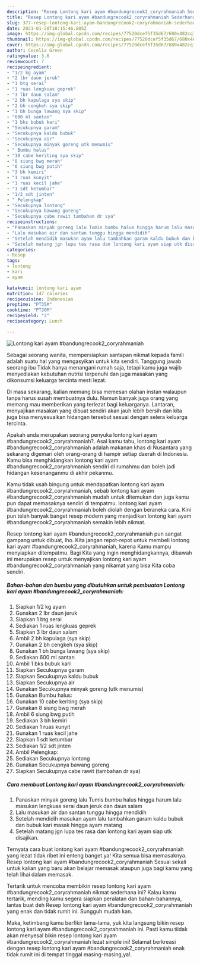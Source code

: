 ```yaml
---
description: "Resep Lontong kari ayam #bandungrecook2_coryrahmaniah Sederhana Untuk Jualan"
title: "Resep Lontong kari ayam #bandungrecook2_coryrahmaniah Sederhana Untuk Jualan"
slug: 377-resep-lontong-kari-ayam-bandungrecook2-coryrahmaniah-sederhana-untuk-jualan
date: 2021-01-20T18:15:46.805Z
image: https://img-global.cpcdn.com/recipes/77520dcef5f35d67/680x482cq70/lontong-kari-ayam-bandungrecook2_coryrahmaniah-foto-resep-utama.jpg
thumbnail: https://img-global.cpcdn.com/recipes/77520dcef5f35d67/680x482cq70/lontong-kari-ayam-bandungrecook2_coryrahmaniah-foto-resep-utama.jpg
cover: https://img-global.cpcdn.com/recipes/77520dcef5f35d67/680x482cq70/lontong-kari-ayam-bandungrecook2_coryrahmaniah-foto-resep-utama.jpg
author: Cecelia Green
ratingvalue: 3.6
reviewcount: 7
recipeingredient:
- "1/2 kg ayam"
- "2 lbr daun jeruk"
- "1 btg serai"
- "1 ruas lengkuas geprek"
- "3 lbr daun salam"
- "2 bh kapulaga sya skip"
- "2 bh cengkeh sya skip"
- "1 bh bunga lawang sya skip"
- "600 ml santan"
- "1 bks bubuk kari"
- "Secukupnya garam"
- "Secukupnya kaldu bubuk"
- "Secukupnya air"
- "Secukupnya minyak goreng utk menumis"
- " Bumbu halus"
- "10 cabe keriting sya skip"
- "8 siung bwg merah"
- "6 siung bwg putih"
- "3 bh kemiri"
- "1 ruas kunyit"
- "1 ruas kecil jahe"
- "1 sdt ketumbar"
- "1/2 sdt jinten"
- " Pelengkap"
- "Secukupnya lontong"
- "Secukupnya bawang goreng"
- "Secukupnya cabe rawit tambahan dr sya"
recipeinstructions:
- "Panaskan minyak goreng lalu Tumis bumbu halus hingga harum lalu masukan lengkuas serai daun jeruk dan daun salam"
- "Lalu masukan air dan santan tunggu hingga mendidih"
- "Setelah mendidih masukan ayam lalu tambahkan garam kaldu bubuk dan bubuk kari masak hingga ayam matang"
- "Setelah matang jgn lupa tes rasa dan lontong kari ayam siap utk disajikan."
categories:
- Resep
tags:
- lontong
- kari
- ayam

katakunci: lontong kari ayam 
nutrition: 147 calories
recipecuisine: Indonesian
preptime: "PT35M"
cooktime: "PT30M"
recipeyield: "2"
recipecategory: Lunch

---
```



![Lontong kari ayam #bandungrecook2_coryrahmaniah](https://img-global.cpcdn.com/recipes/77520dcef5f35d67/680x482cq70/lontong-kari-ayam-bandungrecook2_coryrahmaniah-foto-resep-utama.jpg)

Sebagai seorang wanita, mempersiapkan santapan nikmat kepada famili adalah suatu hal yang mengasyikan untuk kita sendiri. Tanggung jawab seorang ibu Tidak hanya menangani rumah saja, tetapi kamu juga wajib menyediakan kebutuhan nutrisi terpenuhi dan juga masakan yang dikonsumsi keluarga tercinta mesti lezat.

Di masa  sekarang, kalian memang bisa memesan olahan instan walaupun tanpa harus susah membuatnya dulu. Namun banyak juga orang yang memang mau memberikan yang terlezat bagi keluarganya. Lantaran, menyajikan masakan yang dibuat sendiri akan jauh lebih bersih dan kita juga bisa menyesuaikan hidangan tersebut sesuai dengan selera keluarga tercinta. 



Apakah anda merupakan seorang penyuka lontong kari ayam #bandungrecook2_coryrahmaniah?. Asal kamu tahu, lontong kari ayam #bandungrecook2_coryrahmaniah adalah makanan khas di Nusantara yang sekarang digemari oleh orang-orang di hampir setiap daerah di Indonesia. Kamu bisa menghidangkan lontong kari ayam #bandungrecook2_coryrahmaniah sendiri di rumahmu dan boleh jadi hidangan kesenanganmu di akhir pekanmu.

Kamu tidak usah bingung untuk mendapatkan lontong kari ayam #bandungrecook2_coryrahmaniah, sebab lontong kari ayam #bandungrecook2_coryrahmaniah mudah untuk ditemukan dan juga kamu pun dapat memasaknya sendiri di tempatmu. lontong kari ayam #bandungrecook2_coryrahmaniah boleh diolah dengan beraneka cara. Kini pun telah banyak banget resep modern yang menjadikan lontong kari ayam #bandungrecook2_coryrahmaniah semakin lebih nikmat.

Resep lontong kari ayam #bandungrecook2_coryrahmaniah pun sangat gampang untuk dibuat, lho. Kita jangan repot-repot untuk membeli lontong kari ayam #bandungrecook2_coryrahmaniah, karena Kamu mampu menyiapkan ditempatmu. Bagi Kita yang ingin menghidangkannya, dibawah ini merupakan resep untuk menyajikan lontong kari ayam #bandungrecook2_coryrahmaniah yang nikamat yang bisa Kita coba sendiri.

<!--inarticleads1-->

##### Bahan-bahan dan bumbu yang dibutuhkan untuk pembuatan Lontong kari ayam #bandungrecook2_coryrahmaniah:

1. Siapkan 1/2 kg ayam
1. Gunakan 2 lbr daun jeruk
1. Siapkan 1 btg serai
1. Sediakan 1 ruas lengkuas geprek
1. Siapkan 3 lbr daun salam
1. Ambil 2 bh kapulaga (sya skip)
1. Gunakan 2 bh cengkeh (sya skip)
1. Gunakan 1 bh bunga lawang (sya skip)
1. Sediakan 600 ml santan
1. Ambil 1 bks bubuk kari
1. Siapkan Secukupnya garam
1. Siapkan Secukupnya kaldu bubuk
1. Siapkan Secukupnya air
1. Gunakan Secukupnya minyak goreng (utk menumis)
1. Gunakan  Bumbu halus:
1. Gunakan 10 cabe keriting (sya skip)
1. Gunakan 8 siung bwg merah
1. Ambil 6 siung bwg putih
1. Sediakan 3 bh kemiri
1. Sediakan 1 ruas kunyit
1. Gunakan 1 ruas kecil jahe
1. Siapkan 1 sdt ketumbar
1. Sediakan 1/2 sdt jinten
1. Ambil  Pelengkap:
1. Sediakan Secukupnya lontong
1. Gunakan Secukupnya bawang goreng
1. Siapkan Secukupnya cabe rawit (tambahan dr sya)




<!--inarticleads2-->

##### Cara membuat Lontong kari ayam #bandungrecook2_coryrahmaniah:

1. Panaskan minyak goreng lalu Tumis bumbu halus hingga harum lalu masukan lengkuas serai daun jeruk dan daun salam
1. Lalu masukan air dan santan tunggu hingga mendidih
1. Setelah mendidih masukan ayam lalu tambahkan garam kaldu bubuk dan bubuk kari masak hingga ayam matang
1. Setelah matang jgn lupa tes rasa dan lontong kari ayam siap utk disajikan.




Ternyata cara buat lontong kari ayam #bandungrecook2_coryrahmaniah yang lezat tidak ribet ini enteng banget ya! Kita semua bisa memasaknya. Resep lontong kari ayam #bandungrecook2_coryrahmaniah Sesuai sekali untuk kalian yang baru akan belajar memasak ataupun juga bagi kamu yang telah lihai dalam memasak.

Tertarik untuk mencoba membikin resep lontong kari ayam #bandungrecook2_coryrahmaniah nikmat sederhana ini? Kalau kamu tertarik, mending kamu segera siapkan peralatan dan bahan-bahannya, lantas buat deh Resep lontong kari ayam #bandungrecook2_coryrahmaniah yang enak dan tidak rumit ini. Sungguh mudah kan. 

Maka, ketimbang kamu berfikir lama-lama, yuk kita langsung bikin resep lontong kari ayam #bandungrecook2_coryrahmaniah ini. Pasti kamu tiidak akan menyesal bikin resep lontong kari ayam #bandungrecook2_coryrahmaniah lezat simple ini! Selamat berkreasi dengan resep lontong kari ayam #bandungrecook2_coryrahmaniah enak tidak rumit ini di tempat tinggal masing-masing,ya!.


